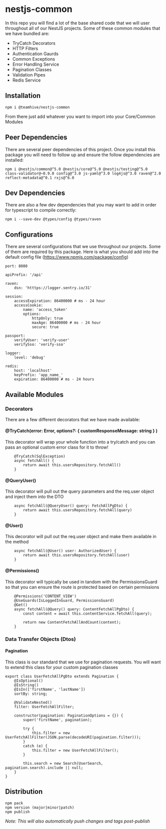 # nestjs-common
In this repo you will find a lot of the base shared code that we will user throughout all of our NestJS projects. Some of these common modules that we have bundled are:
 - TryCatch Decorators
 - HTTP Filters
 - Authentication Gaurds
 - Common Exceptions
 - Error Handling Service
 - Pagination Classes
 - Validation Pipes
 - Redis Service

## Installation
```
npm i @teamhive/nestjs-common
```

From there just add whatever you want to import into your Core/Common Modules

## Peer Dependencies
There are several peer dependencies of this project. Once you install this package you will need to follow up and ensure the follow dependencies are installed:

```
npm i @nestjs/common@^5.0 @nestjs/core@^5.0 @nestjs/testing@^5.0 class-validator@~0.9.0 config@^3.0 js-yaml@^3.0 log4js@^3.0 raven@^2.0 reflect-metadata@^0.1 rxjs@^6.0
```

## Dev Dependencies
There are also a few dev dependencies that you may want to add in order for typescript to compile correctly:

```
npm i --save-dev @types/config @types/raven
```

## Configurations
There are several configurations that we use throughout our projects. Some of them are required by this package. Here is what you should add into the default config file (https://www.npmjs.com/package/config)

```
port: 8080

apiPrefix: '/api'

raven:
    dsn: 'htttps://logger.sentry.io/31'

session:
    accessExpiration: 86400000 # ms - 24 hour
    accessCookie:
        name: 'access_token'
        options:
            httpOnly: true
            maxAge: 86400000 # ms - 24 hour
            secure: true

passport:
    verifyUser: 'verify-user'
    verifySso: 'verify-sso'

logger:
    level: 'debug'

redis:
    host: 'localhost'
    keyPrefix: 'app_name_'
    expiration: 86400000 # ms - 24 hours
```

## Available Modules

### Decorators
There are a few different decorators that we have made available:
#### @TryCatch(error: Error, options?: { customResponseMessage: string } )
This decorator will wrap your whole function into a try/catch and you can pass an optional custom error class for it to throw!

```
    @TryCatch(SqlException)
    async fetchAll() {
        return await this.usersRepository.fetchAll()
    }
```

#### @QueryUser()
This decorator will pull out the query parameters and the req.user object and inject them into the DTO

```
    async fetchAll(@QueryUser() query: FetchAllPgDto) {
        return await this.usersRepository.fetchAll(query)
    }
```

#### @User()
This decorator will pull out the req.user object and make them available in the method

```
    async fetchAll(@User() user: AuthorizedUser) {
        return await this.usersRepository.fetchAll(user)
    }
```

#### @Permissions()
This decorator will typically be used in tandom with the PermissionsGuard so that you can ensure the route is protected based on certain permissions

```
    @Permissions('CONTENT_VIEW')
    @UseGuards(IsLoggedInGuard, PermissionsGuard)
    @Get()
    async fetchAll(@Query() query: ContentFetchAllPgDto) {
        const content = await this.contentService.fetchAll(query);

        return new ContentFetchAllAndCount(content);
    }
```

### Data Transfer Objects (Dtos)
#### Pagination
This class is our standard that we use for pagination requests. You will want to extend this class for your custom pagination classes

```
export class UserFetchAllPgDto extends Pagination {
    @IsOptional()
    @IsString()
    @IsIn(['firstName', 'lastName'])
    sortBy: string;

    @ValidateNested()
    filter: UserFetchAllFilter;

    constructor(pagination: PaginationOptions = {}) {
        super('firstName', pagination);

        try {
            this.filter = new UserFetchAllFilter(JSON.parse(decodeURI(pagination.filter)));
        }
        catch (e) {
            this.filter = new UserFetchAllFilter();
        }

        this.search = new Search(UserSearch, pagination.search).include || null;
    }
}
```

## Distribution
```
npm pack
npm version (major|minor|patch)
npm publish
```

_Note: This will also automatically push changes and tags post-publish_